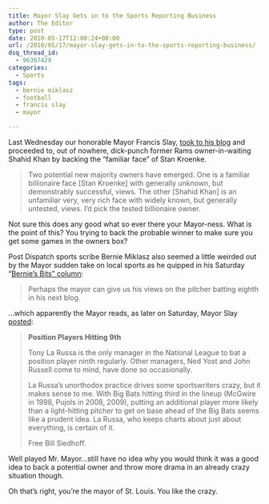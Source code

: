 ```yaml
---
title: Mayor Slay Gets in to the Sports Reporting Business
author: The Editor
type: post
date: 2010-05-17T12:00:24+00:00
url: /2010/05/17/mayor-slay-gets-in-to-the-sports-reporting-business/
dsq_thread_id:
  - 96367429
categories:
  - Sports
tags:
  - bernie miklasz
  - football
  - francis slay
  - mayor

---
```

Last Wednesday our honorable Mayor Francis Slay, <a href="http://www.mayorslay.com/blog/post.php?postID=17230" target="_blank">took to his blog</a> and proceeded to, out of nowhere, dick-punch former Rams owner-in-waiting Shahid Khan by backing the &#8220;familiar face&#8221; of Stan Kroenke.

> Two potential new majority owners have emerged. One is a familiar billionaire face [Stan Kroenke] with generally unknown, but demonstrably successful, views. The other [Shahid Khan] is an unfamiliar very, very rich face with widely known, but generally untested, views. I&#8217;d pick the tested billionaire owner.

Not sure this does any good what so ever there your Mayor-ness. What is the point of this? You trying to back the probable winner to make sure you get some games in the owners box?

Post Dispatch sports scribe Bernie Miklasz also seemed a little weirded out by the Mayor sudden take on local sports as he quipped in his Saturday &#8220;<a href="http://www.stltoday.com/stltoday/sports/columnists.nsf/berniemiklasz/story/69EE17BFC4578DFA8625772400104BAA?OpenDocument" target="_blank">Bernie&#8217;s Bits&#8221; column</a>:

> Perhaps the mayor can give us his views on the pitcher batting eighth in his next blog.

&#8230;which apparently the Mayor reads, as later on Saturday, Mayor Slay <a href="http://www.mayorslay.com/blog/post.php?postID=17231" target="_blank">posted</a>:

> **Position Players Hitting 9th**
> 
> Tony La Russa is the only manager in the National League to bat a position player ninth regularly. Other managers, Ned Yost and John Russell come to mind, have done so occasionally.
> 
> La Russa’s unorthodox practice drives some sportswriters crazy, but it makes sense to me. With Big Bats hitting third in the lineup (McGwire in 1998, Pujols in 2008, 2009), putting an additional player more likely than a light-hitting pitcher to get on base ahead of the Big Bats seems like a prudent idea. La Russa, who keeps charts about just about everything, is certain of it.
> 
> Free Bill Siedhoff.

Well played Mr. Mayor&#8230;still have no idea why you would think it was a good idea to back a potential owner and throw more drama in an already crazy situation though.

Oh that&#8217;s right, you&#8217;re the mayor of St. Louis. You like the crazy.